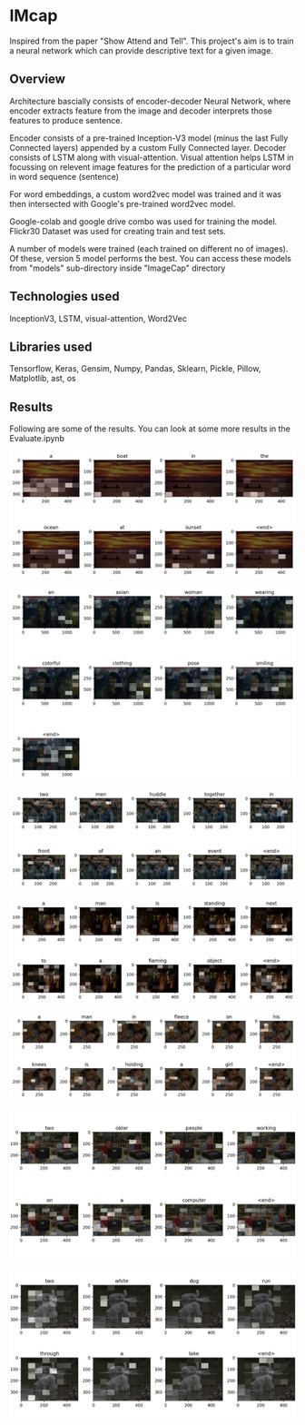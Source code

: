 # IMcap
Inspired from the paper "Show Attend and Tell". This project's aim is to train a neural network which can provide descriptive text for a given image.


## Overview
Architecture bascially consists of encoder-decoder Neural Network, where encoder extracts feature from the image and decoder interprets those features to produce sentence.

Encoder consists of a pre-trained Inception-V3 model (minus the last Fully Connected layers) appended by a custom Fully Connected layer.
Decoder consists of LSTM along with visual-attention. Visual attention helps LSTM in focussing on relevent image features for the prediction of a particular word in word sequence (sentence)

For word embeddings, a custom word2vec model was trained and it was then intersected with Google's pre-trained word2vec model.

Google-colab and google drive combo was used for training the model.
Flickr30 Dataset was used for creating train and test sets.

A number of models were trained (each trained on different no of images). Of these, version 5 model performs the best.
You can access these models from "models" sub-directory inside "ImageCap" directory

## Technologies used

InceptionV3, LSTM, visual-attention, Word2Vec

## Libraries used

Tensorflow, Keras, Gensim, Numpy, Pandas, Sklearn, Pickle, Pillow, Matplotlib, ast, os


## Results

Following are some of the results. You can look at some more results in the Evaluate.ipynb 

![alt text](results/1.png)


![alt text](results/2.png)


![alt text](results/3.png)


![alt text](results/4.png)


![alt text](results/5.png)


![alt text](results/6.png)


![alt text](results/7.png)
